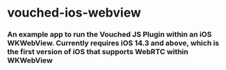 # vouched-ios-webview
### An example app to run the Vouched JS Plugin within an iOS WKWebView. Currently requires iOS 14.3 and above, which is the first version of iOS that supports WebRTC within WKWebView
